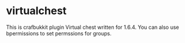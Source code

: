 virtualchest
============

This is crafbukkit plugin Virtual chest written for 1.6.4. You can also use bpermissions to set permssions for groups.
